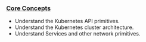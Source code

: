 ### [Core Concepts](./core_concepts/README.md)

* Understand the Kubernetes API primitives. 
* Understand the Kubernetes cluster architecture.
* Understand Services and other network primitives.